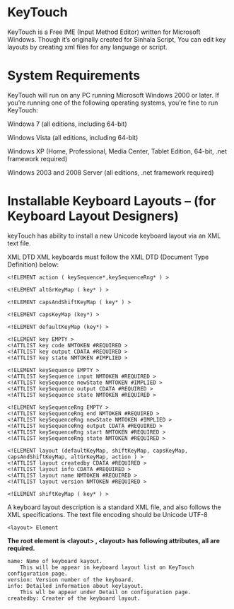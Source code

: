 KeyTouch
========

KeyTouch is a Free IME (Input Method Editor) written for Microsoft Windows. Though it’s originally created for Sinhala Script, You can edit key layouts by creating xml files for any language or script.

System Requirements
===================

KeyTouch will run on any PC running Microsoft Windows 2000 or later. If you’re running one of the following operating systems, you’re fine to run KeyTouch:

Windows 7 (all editions, including 64-bit)

Windows Vista (all editions, including 64-bit)

Windows XP (Home, Professional, Media Center, Tablet Edition, 64-bit, .net framework required)

Windows 2003 and 2008 Server (all editions, .net framework required)


Installable Keyboard Layouts – (for Keyboard Layout Designers)
===============================================================

keyTouch has ability to install a new Unicode keyboard layout via an XML text file.

XML DTD
XML keyboards must follow the XML DTD (Document Type Definition) below:

	<!ELEMENT action ( keySequence*,keySequenceRng* ) >
	
	<!ELEMENT altGrKeyMap ( key* ) >
	
	<!ELEMENT capsAndShiftKeyMap ( key* ) >
	
	<!ELEMENT capsKeyMap (key*) >
	
	<!ELEMENT defaultKeyMap (key*) >
	
	<!ELEMENT key EMPTY >
	<!ATTLIST key code NMTOKEN #REQUIRED >
	<!ATTLIST key output CDATA #REQUIRED >
	<!ATTLIST key state NMTOKEN #IMPLIED >
	
	<!ELEMENT keySequence EMPTY >
	<!ATTLIST keySequence input NMTOKEN #REQUIRED >
	<!ATTLIST keySequence newState NMTOKEN #IMPLIED >
	<!ATTLIST keySequence output CDATA #REQUIRED >
	<!ATTLIST keySequence state NMTOKEN #REQUIRED >
	
	<!ELEMENT keySequenceRng EMPTY >
	<!ATTLIST keySequenceRng end NMTOKEN #REQUIRED >
	<!ATTLIST keySequenceRng newState NMTOKEN #IMPLIED >
	<!ATTLIST keySequenceRng output CDATA #REQUIRED >
	<!ATTLIST keySequenceRng start NMTOKEN #REQUIRED >
	<!ATTLIST keySequenceRng state NMTOKEN #REQUIRED >
	
	<!ELEMENT layout (defaultKeyMap, shiftKeyMap, capsKeyMap, capsAndShiftKeyMap, altGrKeyMap, action ) >
	<!ATTLIST layout createdby CDATA #REQUIRED >
	<!ATTLIST layout info CDATA #REQUIRED >
	<!ATTLIST layout name NMTOKEN #REQUIRED >
	<!ATTLIST layout version NMTOKEN #REQUIRED >
	
	<!ELEMENT shiftKeyMap ( key* ) >


A keyboard layout description is a standard XML file, and also follows the XML specifications. The text file encoding should be Unicode UTF-8

	<layout> Element
<b>The root element is &lt;layout&gt; , &lt;layout&gt; has following attributes, all are required.</b>

	name: Name of keyboard kayout. 
		This will be appear in keyboard layout list on KeyTouch configuration page.
	version: Version number of the keyboard.
	info: Detailed information about keylayout. 
		This wll be appear under Detail on configuration page.
	createdby: Creater of the keyboard layout.
